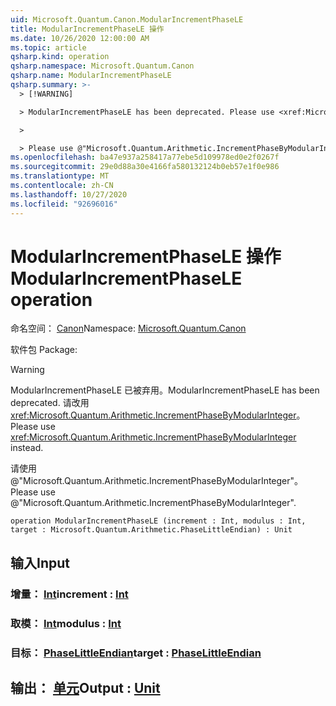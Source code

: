 ```yaml
---
uid: Microsoft.Quantum.Canon.ModularIncrementPhaseLE
title: ModularIncrementPhaseLE 操作
ms.date: 10/26/2020 12:00:00 AM
ms.topic: article
qsharp.kind: operation
qsharp.namespace: Microsoft.Quantum.Canon
qsharp.name: ModularIncrementPhaseLE
qsharp.summary: >-
  > [!WARNING]

  > ModularIncrementPhaseLE has been deprecated. Please use <xref:Microsoft.Quantum.Arithmetic.IncrementPhaseByModularInteger> instead.

  >

  > Please use @"Microsoft.Quantum.Arithmetic.IncrementPhaseByModularInteger".
ms.openlocfilehash: ba47e937a258417a77ebe5d109978ed0e2f0267f
ms.sourcegitcommit: 29e0d88a30e4166fa580132124b0eb57e1f0e986
ms.translationtype: MT
ms.contentlocale: zh-CN
ms.lasthandoff: 10/27/2020
ms.locfileid: "92696016"
---
```

# <a name="modularincrementphasele-operation"></a><span data-ttu-id="673e9-102">ModularIncrementPhaseLE 操作</span><span class="sxs-lookup"><span data-stu-id="673e9-102">ModularIncrementPhaseLE operation</span></span>

<span data-ttu-id="673e9-103">命名空间： [Canon](xref:Microsoft.Quantum.Canon)</span><span class="sxs-lookup"><span data-stu-id="673e9-103">Namespace: [Microsoft.Quantum.Canon](xref:Microsoft.Quantum.Canon)</span></span>

<span data-ttu-id="673e9-104">软件包 [](https://nuget.org/packages/)</span><span class="sxs-lookup"><span data-stu-id="673e9-104">Package: [](https://nuget.org/packages/)</span></span>


> [!WARNING]
> <span data-ttu-id="673e9-105">ModularIncrementPhaseLE 已被弃用。</span><span class="sxs-lookup"><span data-stu-id="673e9-105">ModularIncrementPhaseLE has been deprecated.</span></span> <span data-ttu-id="673e9-106">请改用 <xref:Microsoft.Quantum.Arithmetic.IncrementPhaseByModularInteger>。</span><span class="sxs-lookup"><span data-stu-id="673e9-106">Please use <xref:Microsoft.Quantum.Arithmetic.IncrementPhaseByModularInteger> instead.</span></span>
>
> <span data-ttu-id="673e9-107">请使用 @"Microsoft.Quantum.Arithmetic.IncrementPhaseByModularInteger"。</span><span class="sxs-lookup"><span data-stu-id="673e9-107">Please use @"Microsoft.Quantum.Arithmetic.IncrementPhaseByModularInteger".</span></span>



```qsharp
operation ModularIncrementPhaseLE (increment : Int, modulus : Int, target : Microsoft.Quantum.Arithmetic.PhaseLittleEndian) : Unit
```


## <a name="input"></a><span data-ttu-id="673e9-108">输入</span><span class="sxs-lookup"><span data-stu-id="673e9-108">Input</span></span>

### <a name="increment--int"></a><span data-ttu-id="673e9-109">增量： [Int](xref:microsoft.quantum.lang-ref.int)</span><span class="sxs-lookup"><span data-stu-id="673e9-109">increment : [Int](xref:microsoft.quantum.lang-ref.int)</span></span>




### <a name="modulus--int"></a><span data-ttu-id="673e9-110">取模： [Int](xref:microsoft.quantum.lang-ref.int)</span><span class="sxs-lookup"><span data-stu-id="673e9-110">modulus : [Int](xref:microsoft.quantum.lang-ref.int)</span></span>




### <a name="target--phaselittleendian"></a><span data-ttu-id="673e9-111">目标： [PhaseLittleEndian](xref:Microsoft.Quantum.Arithmetic.PhaseLittleEndian)</span><span class="sxs-lookup"><span data-stu-id="673e9-111">target : [PhaseLittleEndian](xref:Microsoft.Quantum.Arithmetic.PhaseLittleEndian)</span></span>





## <a name="output--unit"></a><span data-ttu-id="673e9-112">输出： [单元](xref:microsoft.quantum.lang-ref.unit)</span><span class="sxs-lookup"><span data-stu-id="673e9-112">Output : [Unit](xref:microsoft.quantum.lang-ref.unit)</span></span>

